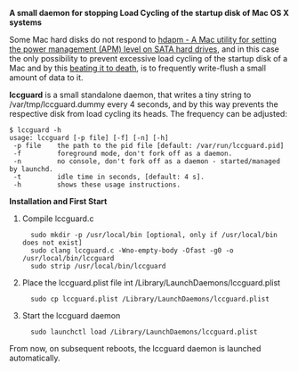 **A small daemon for stopping Load Cycling of the startup disk of Mac OS X systems**

Some Mac hard disks do not respond to [hdapm - A Mac utility for setting the power management (APM) level on SATA hard drives](http://mckinlay.net.nz/hdapm/), and in this case the only possibility to prevent excessive load cycling of the startup disk of a Mac and by this [beating it to death](http://www.kg4cyx.net/mac-os-x-is-beating-your-hard-drives-to-death-heres-the-fix/), is to frequently write-flush
a small amount of data to it.

**lccguard** is a small standalone daemon, that writes a tiny string to /var/tmp/lccguard.dummy every 4 seconds, and by this way prevents the respective disk from load cycling its heads. The frequency can be adjusted:

    $ lccguard -h
    usage: lccguard [-p file] [-f] [-n] [-h]
     -p file    the path to the pid file [default: /var/run/lccguard.pid]
     -f         foreground mode, don't fork off as a daemon.
     -n         no console, don't fork off as a daemon - started/managed by launchd.
     -t         idle time in seconds, [default: 4 s].
     -h         shows these usage instructions.


**Installation and First Start**

1. Compile lccguard.c

         sudo mkdir -p /usr/local/bin [optional, only if /usr/local/bin does not exist]
         sudo clang lccguard.c -Wno-empty-body -Ofast -g0 -o /usr/local/bin/lccguard
         sudo strip /usr/local/bin/lccguard
   
2. Place the lccguard.plist file int /Library/LaunchDaemons/lccguard.plist

         sudo cp lccguard.plist /Library/LaunchDaemons/lccguard.plist

3. Start the lccguard daemon

         sudo launchctl load /Library/LaunchDaemons/lccguard.plist


From now, on subsequent reboots, the lccguard daemon is launched automatically.
